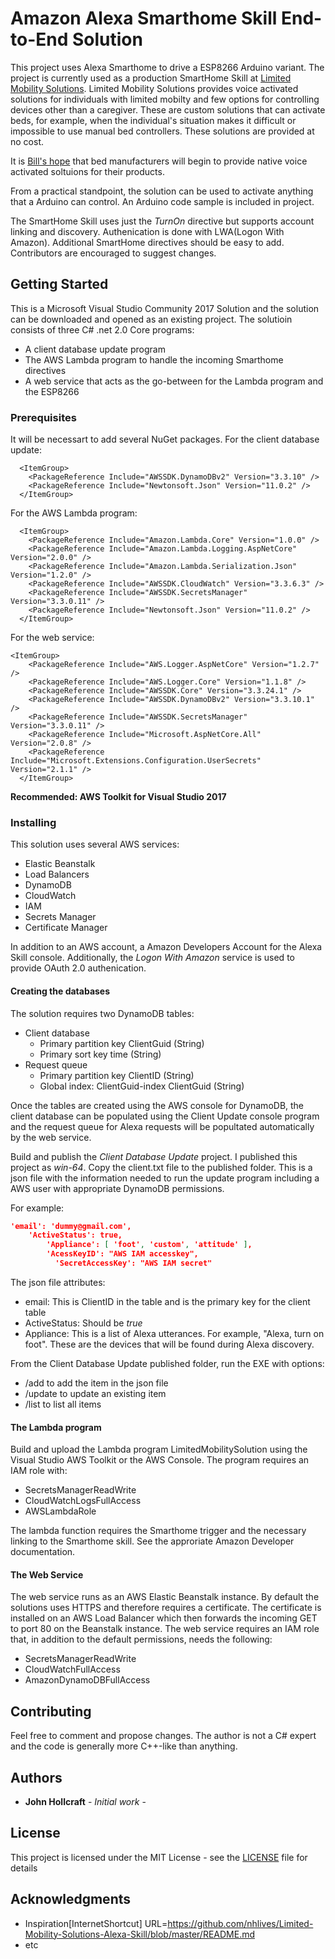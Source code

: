 # Amazon Alexa Smarthome Skill End-to-End Solution

This project uses Alexa Smarthome to drive a ESP8266 Arduino variant.  The project is currently used as a production SmartHome Skill at [Limited Mobility Solutions](http://limitedmobility.solutions).  Limited Mobility Solutions provides voice activated solutions for individuals with limited mobilty and few options for controlling devices other than a caregiver.  These are custom solutions that can activate beds, for example, when the individual's situation makes it difficult or impossible to use manual bed controllers.  These solutions are provided at no cost.

It is [Bill's hope](mailto:info@limitedmobility.solutions) that bed manufacturers will begin to provide native voice activated soltuions for their products.

From a practical standpoint, the solution can be used to activate anything that a Arduino can control.  An Arduino code sample is included in project.

The SmartHome Skill uses just the *TurnOn* directive but supports account linking and discovery.  Authenication is done with LWA(Logon With Amazon).  Additional SmartHome directives should be easy to add.  Contributors are encouraged to suggest changes.

## Getting Started

This is a Microsoft Visual Studio Community 2017 Solution and the solution can be downloaded and opened as an existing project. The solutioin consists of three C# .net 2.0 Core programs:
* A client database update program
* The AWS Lambda program to handle the incoming Smarthome directives
* A web service that acts as the go-between for the Lambda program and the ESP8266

### Prerequisites

It will be necessart to add several NuGet packages.  For the client database update:

```csproj
  <ItemGroup>
    <PackageReference Include="AWSSDK.DynamoDBv2" Version="3.3.10" />
    <PackageReference Include="Newtonsoft.Json" Version="11.0.2" />
  </ItemGroup>
```
For the AWS Lambda program:
```csproj
  <ItemGroup>
    <PackageReference Include="Amazon.Lambda.Core" Version="1.0.0" />
    <PackageReference Include="Amazon.Lambda.Logging.AspNetCore" Version="2.0.0" />
    <PackageReference Include="Amazon.Lambda.Serialization.Json" Version="1.2.0" />
    <PackageReference Include="AWSSDK.CloudWatch" Version="3.3.6.3" />
    <PackageReference Include="AWSSDK.SecretsManager" Version="3.3.0.11" />
    <PackageReference Include="Newtonsoft.Json" Version="11.0.2" />
  </ItemGroup>
```
For the web service:
```csproj
<ItemGroup>
    <PackageReference Include="AWS.Logger.AspNetCore" Version="1.2.7" />
    <PackageReference Include="AWS.Logger.Core" Version="1.1.8" />
    <PackageReference Include="AWSSDK.Core" Version="3.3.24.1" />
    <PackageReference Include="AWSSDK.DynamoDBv2" Version="3.3.10.1" />
    <PackageReference Include="AWSSDK.SecretsManager" Version="3.3.0.11" />
    <PackageReference Include="Microsoft.AspNetCore.All" Version="2.0.8" />
    <PackageReference Include="Microsoft.Extensions.Configuration.UserSecrets" Version="2.1.1" />
  </ItemGroup>
```
**Recommended:  AWS Toolkit for Visual Studio 2017**

### Installing

This solution uses several AWS services:
* Elastic Beanstalk
* Load Balancers
* DynamoDB
* CloudWatch
* IAM
* Secrets Manager
* Certificate Manager

In addition to an AWS account, a Amazon Developers Account for the Alexa Skill console.  Additionally, the *Logon With Amazon* service is used to provide OAuth 2.0 authenication.

#### Creating the databases
The solution requires two DynamoDB tables:
* Client database
  - Primary partition key ClientGuid (String)
  - Primary sort key time (String)
* Request queue
  - Primary partition key ClientID (String)
  - Global index: ClientGuid-index ClientGuid (String)
  
Once the tables are created using the AWS console for DynamoDB, the client database can be populated using the Client Update console program and the request queue for Alexa requests will be popultated automatically by the web service.

Build and publish the *Client Database Update* project. I published this project as *win-64*.  Copy the client.txt file to the published folder.  This is a json file with the information needed to run the update program including a AWS user with appropriate DynamoDB permissions.

For example:
```json
'email': 'dummy@gmail.com',
	'ActiveStatus': true,
        'Appliance': [ 'foot', 'custom', 'attitude' ],
        'AcessKeyID': "AWS IAM accesskey",
	      'SecretAccessKey': "AWS IAM secret"
```

The json file attributes:
* email:  This is ClientID in the table and is the primary key for the client table
* ActiveStatus: Should be *true*
* Appliance:  This is a list of Alexa utterances.  For example, "Alexa, turn on foot".  These are the devices that will be found during Alexa discovery.

From the Client Database Update published folder, run the EXE with options:
* /add to add the item in the json file
* /update to update an existing item
* /list to list all items

#### The Lambda program
Build and upload the Lambda program LimitedMobilitySolution using the Visual Studio AWS Toolkit or the AWS Console.  The program requires an IAM role with:
* SecretsManagerReadWrite
* CloudWatchLogsFullAccess
* AWSLambdaRole

The lambda function requires the Smarthome trigger and the necessary linking to the Smarthome skill.  See the approriate Amazon Developer documentation.

#### The Web Service
The web service runs as an AWS Elastic Beanstalk instance.  By default the solutions uses HTTPS and therefore requires a certificate.  The certificate is installed on an AWS Load Balancer which then forwards the incoming GET to port 80 on the Beanstalk instance. The web service requires an IAM role that, in addition to the default permissions, needs the following:
* SecretsManagerReadWrite
* CloudWatchFullAccess
* AmazonDynamoDBFullAccess 

## Contributing

Feel free to comment and propose changes.  The author is not a C# expert and the code is generally more C++-like than anything.

## Authors

* **John Hollcraft** - *Initial work* -

## License

This project is licensed under the MIT License - see the [LICENSE](LICENSE) file for details

## Acknowledgments
* Inspiration[InternetShortcut]
URL=https://github.com/nhlives/Limited-Mobility-Solutions-Alexa-Skill/blob/master/README.md
* etc

